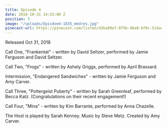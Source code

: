 ```yaml
---
title: Episode 4
date: 2018-10-31 14:53:00 Z
position: 3
image: "/uploads/Episdoe4-1835_medres.jpg"
pinecast-url: https://pinecast.com/listen/d3ba99e7-075b-48a8-bf0c-514a44bcd299.mp3
---
```


Released Oct 31, 2018 

Call One, "Frankentat" - written by David Seltzer, performed by Jamie Ferguson and David Seltzer.

Call Two, "Frogs" - written by Ashely Griggs, performed by April Brassard.

Intermission, "Endangered Sandwiches" - written by Jamie Ferguson and Amy Carver.

Call Three, "Poltergeist Puberty" - written by Sarah Greenleaf, performed by Becca Katz. (Congratulations on their recent engagement!)

Call Four, "Mina" - written by Kim Barrante, performed by Anna Chazelle.

The Host is played by Sarah Kenney.
Music by Steve Metz.
Created by Amy Carver.